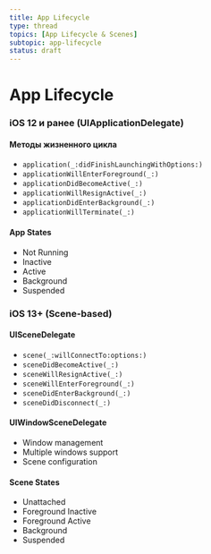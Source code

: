 ```yaml
---
title: App Lifecycle
type: thread
topics: [App Lifecycle & Scenes]
subtopic: app-lifecycle
status: draft
---
```


# App Lifecycle


### iOS 12 и ранее (UIApplicationDelegate)

#### Методы жизненного цикла
- `application(_:didFinishLaunchingWithOptions:)`
- `applicationWillEnterForeground(_:)`
- `applicationDidBecomeActive(_:)`
- `applicationWillResignActive(_:)`
- `applicationDidEnterBackground(_:)`
- `applicationWillTerminate(_:)`

#### App States
- Not Running
- Inactive
- Active
- Background
- Suspended

### iOS 13+ (Scene-based)

#### UISceneDelegate
- `scene(_:willConnectTo:options:)`
- `sceneDidBecomeActive(_:)`
- `sceneWillResignActive(_:)`
- `sceneWillEnterForeground(_:)`
- `sceneDidEnterBackground(_:)`
- `sceneDidDisconnect(_:)`

#### UIWindowSceneDelegate
- Window management
- Multiple windows support
- Scene configuration

#### Scene States
- Unattached
- Foreground Inactive
- Foreground Active
- Background
- Suspended

